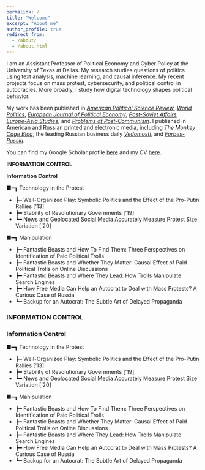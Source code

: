```yaml
---
permalink: /
title: "Welcome"
excerpt: "About me"
author_profile: true
redirect_from: 
  - /about/
  - /about.html
---
```


I am an Assistant Professor of Political Economy and Cyber Policy at the University of Texas at Dallas. My research studies questions of politics using text analysis, machine learning, and causal inference. My recent projects focus on mass protest, cybersecurity, and political control in autocracies. More broadly, I study how digital technology shapes political behavior. 

My work has been published in [_American Political Science Review_](https://doi.org/10.1017/S0003055420000295), [_World Politics_](https://doi.org/10.1017/S0043887114000215), [_European Journal of Political Economy_](https://doi.org/10.1016/j.ejpoleco.2019.08.003), [_Post-Soviet Affairs_](https://doi.org/10.1080/1060586X.2013.859434), [_Europe-Asia Studies_](https://doi.org/10.1080/09668136.2013.838055), and [_Problems of Post-Communism_](https://doi.org/10.2753/PPC1075-8216600203). I published in American and Russian printed and electronic media, including [_The Monkey Cage Blog_](https://themonkeycage.org/2012/03/the-complicated-views-of-pro-and-anti-putin-protestors/), the leading Russian business daily [_Vedomosti_](https://www.vedomosti.ru/authors/anton-sobolev/documents), and [_Forbes-Russia_](http://www.forbes.ru/mneniya-column/siloviki/249581-nauchilsya-li-rossiiskii-biznes-zashchishchatsya-ot-silovikov).

You can find my Google Scholar profile [here](https://scholar.google.com/citations?user=NBBrsKwAAAAJ&hl=en) and my CV [here](cv/).





**INFORMATION CONTROL**

**Information Control**
<div class="publication-list">
  <div class="category">
    <div class="category-header">■━┓ <span>Technology In the Protest</span></div>
    <ul class="articles">
      <li>┣━ Well-Organized Play: Symbolic Politics and the Effect of the Pro-Putin Rallies [’13]</li>
      <li>┣━ Stability of Revolutionary Governments [’19]</li>
      <li>┗━ News and Geolocated Social Media Accurately Measure Protest Size Variation [’20]</li>
    </ul>
  </div>
  <div class="category">
    <div class="category-header">■━┓ <span>Manipulation</span></div>
    <ul class="articles">
      <li>┣━ Fantastic Beasts and How To Find Them: Three Perspectives on Identification of Paid Political Trolls</li>
      <li>┣━ Fantastic Beasts and Whether They Matter: Causal Effect of Paid Political Trolls on Online Discussions</li>
      <li>┣━ Fantastic Beasts and Where They Lead: How Trolls Manipulate Search Engines</li>
      <li>┣━ How Free Media Can Help an Autocrat to Deal with Mass Protests? A Curious Case of Russia</li>
      <li>┗━ Backup for an Autocrat: The Subtle Art of Delayed Propaganda</li>
    </ul>
  </div>
</div>

### INFORMATION CONTROL


### Information Control



<div class="publication-list">
  <div class="category">
    <div class="category-header">■━┓ <span>Technology In the Protest</span></div>
    <ul class="articles">
      <li>┣━ Well-Organized Play: Symbolic Politics and the Effect of the Pro-Putin Rallies [’13]</li>
      <li>┣━ Stability of Revolutionary Governments [’19]</li>
      <li>┗━ News and Geolocated Social Media Accurately Measure Protest Size Variation [’20]</li>
    </ul>
  </div>
  <div class="category">
    <div class="category-header">■━┓ <span>Manipulation</span></div>
    <ul class="articles">
      <li>┣━ Fantastic Beasts and How To Find Them: Three Perspectives on Identification of Paid Political Trolls</li>
      <li>┣━ Fantastic Beasts and Whether They Matter: Causal Effect of Paid Political Trolls on Online Discussions</li>
      <li>┣━ Fantastic Beasts and Where They Lead: How Trolls Manipulate Search Engines</li>
      <li>┣━ How Free Media Can Help an Autocrat to Deal with Mass Protests? A Curious Case of Russia</li>
      <li>┗━ Backup for an Autocrat: The Subtle Art of Delayed Propaganda</li>
    </ul>
  </div>
</div>



<!--
Prior to my appointment at Yale, I received my Ph.D. in Political Science and M.Sc. in Statistics from University of California, Los Angeles. Before coming to UCLA, I was a research fellow at the Center for the Study of Institutions and Development at Higher School of Economics in Moscow (2013-14).

Since the results of R&D investments typically emerge years after the elected incumbent leaves her office, why do incumbent politicians pursue such policies? 



My [dissertation](dissertation/) explores the information tools employed by modern non-democratic leaders to maintain political control and their citizens’ probable responses to the strategies these tools make possible. It focuses primarily on government hiring of agents to impersonate ordinary citizens and engage online and offline with members of the political opposition. 

My other current projects cover a wide range of questions associated with collective behavior in the broadest sense. In collaboration with [Keith Chen (UCLA and Uber)](http://www.anderson.ucla.edu/faculty/keith.chen/), [Zachary Steinert-Threlkeld (UCLA)](https://zacharyst.com/), and [Jungseock Joo (UCLA)](http://home.jsjoo.com/), I am developing a set of spatial deep learning models to examine the diffusion of protest in the United States after the presidential election of 2016. In a separate paper, we detail our study of the accuracy of estimates of crowd sizes generated by social media data. 

In another project co-authored with [Dmitry Dagaev (Moscow, HSE)](https://www.hse.ru/en/staff/ddagaev), [Natalia Lamberova (UCLA)](https://sites.google.com/site/natalialamberova/) and [Konstantin Sonin (Univeristy of Chicago)](https://harris.uchicago.edu/directory/konstantin-sonin), I study how communication technology has changed the architecture of social movements worldwide [(check our recent paper)](https://doi.org/10.1016/j.ejpoleco.2019.08.003).

I have conducted field research in Russia, funded by Carnegie Corporation of New York, Emory University, Moscow Higher School of Economics, Indiana University, and St Petersburg University.
Before starting my PhD program at UCLA, I was a research fellow at the Center for the Study of Institutions and Development (2013-14) and a lecturer at the Department of Political Science at Higher School of Economics in Moscow (2010-13). I received *“The Best Lecturer of the Political Science Department”* Award in 2012. I also was a visiting research fellow at Russian & East European Institute at Indiana University.

-->